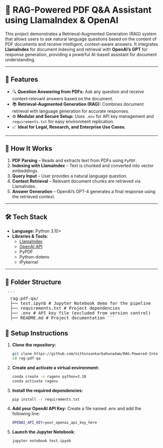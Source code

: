 # 📄 RAG-Powered PDF Q&A Assistant using LlamaIndex & OpenAI

This project demonstrates a Retrieval-Augmented Generation (RAG) system that allows users to ask natural language questions based on the content of PDF documents and receive intelligent, context-aware answers. It integrates **LlamaIndex** for document indexing and retrieval with **OpenAI’s GPT** for response generation, providing a powerful AI-based assistant for document understanding.

---

## 🚀 Features

- 🔍 **Question Answering from PDFs:** Ask any question and receive context-relevant answers based on the document.
- 📚 **Retrieval-Augmented Generation (RAG):** Combines document retrieval with language generation for accurate responses.
- ⚙️ **Modular and Secure Setup:** Uses `.env` for API key management and `requirements.txt` for easy environment replication.
- 📈 **Ideal for Legal, Research, and Enterprise Use Cases.**

---

## 🧠 How It Works

1. **PDF Parsing** – Reads and extracts text from PDFs using `PyPDF`.
2. **Indexing with LlamaIndex** – Text is chunked and converted into vector embeddings.
3. **Query Input** – User provides a natural language question.
4. **Context Retrieval** – Relevant document chunks are retrieved via LlamaIndex.
5. **Answer Generation** – OpenAI’s GPT-4 generates a final response using the retrieved context.

---

## 🛠️ Tech Stack

- **Language:** Python 3.10+
- **Libraries & Tools:**
  - [LlamaIndex](https://github.com/jerryjliu/llama_index)
  - [OpenAI API](https://platform.openai.com/)
  - PyPDF
  - Python-dotenv
  - IPykernel

---

## 📂 Folder Structure

<pre lang="markdown"> ```
  rag-pdf-qa/ 
  ├── test.ipynb # Jupyter Notebook demo for the pipeline 
  ├── requirements.txt # Project dependencies 
  ├── .env # API key file (excluded from version control) 
  ├── README.md # Project documentation ``` </pre>

## 🧪 Setup Instructions

1. **Clone the repository:**
   ```bash
   git clone https://github.com/nithinsankarbahunadam/RAG-Powered-Intelligent-Document-QA-System-.git
   cd rag-pdf-qa
2. **Create and activate a virtual environment:**
   ```bash
   conda create -n ragenv python=3.10
   conda activate ragenv
3. **Install the required dependencies:**
   ```bash
   pip install -r requirements.txt
4. **Add your OpenAI API Key:**
   Create a file named .env and add the following line:
   ```bash
   OPENAI_API_KEY=your_openai_api_key_here
5. **Launch the Jupyter Notebook:**
   ```bash
   jupyter notebook test.ipynb
